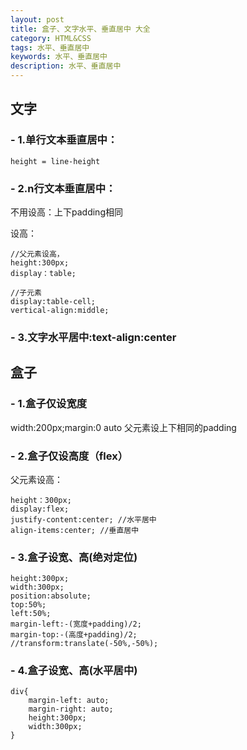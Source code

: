 ```yaml
---
layout: post
title: 盒子、文字水平、垂直居中 大全
category: HTML&CSS
tags: 水平、垂直居中
keywords: 水平、垂直居中
description: 水平、垂直居中
---
```


## 文字
### - 1.单行文本垂直居中：
```
height = line-height
```

### - 2.n行文本垂直居中：
不用设高：上下padding相同    

设高：
```
//父元素设高，
height:300px;
display：table;

//子元素
display:table-cell;
vertical-align:middle;
```

### - 3.文字水平居中:text-align:center

## 盒子
### - 1.盒子仅设宽度
width:200px;margin:0 auto
父元素设上下相同的padding

### - 2.盒子仅设高度（flex）
父元素设高：
```
height：300px;
display:flex;
justify-content:center; //水平居中
align-items:center; //垂直居中
```
### - 3.盒子设宽、高(绝对定位)
```
height:300px;
width:300px;
position:absolute;
top:50%;
left:50%;
margin-left:-(宽度+padding)/2;
margin-top:-(高度+padding)/2;
//transform:translate(-50%,-50%);
```

### - 4.盒子设宽、高(水平居中)
```
div{
    margin-left: auto;
    margin-right: auto;
    height:300px;
    width:300px;
}
```
